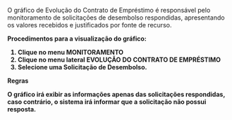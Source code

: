 O gráfico de Evolução do Contrato de Empréstimo é responsável pelo monitoramento
de solicitações de desembolso respondidas, apresentando os valores recebidos e 
justificados por fonte de recurso.
 
 
<b>Procedimentos para a visualização do gráfico:<b>

1. Clique no menu MONITORAMENTO
2. Clique no menu lateral EVOLUÇÃO DO CONTRATO DE EMPRÉSTIMO
3. Selecione uma Solicitação de Desembolso.

 
<b>Regras<b>

O gráfico irá exibir as informações apenas das solicitações respondidas, 
caso contrário, o sistema irá informar que a solicitação não possui resposta.